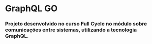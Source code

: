 # GraphQL GO

### Projeto desenvolvido no curso Full Cycle no módulo sobre comunicações entre sistemas, utilizando a tecnologia GraphQL.

